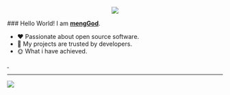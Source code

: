 <p align="center"><img src="https://i.imgur.com/A6bWGFl.gif"/></p>
<imgalign="right"style="pointer-events:none;"src="https://github-readme-stats.vercel.app/api?username=mengGod129&show_icons=true"/>
### Hello World! I am <b><a target="_blank" href="javascript:;">mengGod</a></b>.

- :hearts: Passionate about open source software. 
- :1st_place_medal: My projects are trusted by developers.
- :sun_with_face: What i have achieved.

<a href="https://MengGods.blog.csdn.net">
    <img src="https://img.shields.io/badge/CSDN Page View-115K-E65A65.svg" alt="" title="mengGod的csdn" />
</a>

<a href="https://cloud.tencent.com/developer/user/8345747/articles">
    <img src="https://img.shields.io/badge/Tencentcloud Page View-200K-blue.svg" alt="" title="mengGod的腾讯云社区" />
</a>

---
<img src="https://imgur.com/rilHVxA.png"/>
